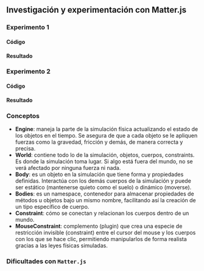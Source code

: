 ## Investigación y experimentación con Matter.js

### Experimento 1
#### Código
#### Resultado

### Experimento 2
#### Código
#### Resultado

### Conceptos
- **Engine**: maneja la parte de la simulación física actualizando el estado de los objetos en el tiempo. Se asegura de que a cada objeto se le apliquen fuerzas como la gravedad, fricción y demás, de manera correcta y precisa.
- **World**: contiene todo lo de la simulación, objetos, cuerpos, constraints. Es donde la simulación toma lugar. Si algo está fuera del mundo, no se verá afectado por ninguna fuerza ni nada.
- **Body**: es un objeto en la simulación que tiene forma y propiedades definidas. Interactúa con los demás cuerpos de la simulación y puede ser estático (mantenerse quieto como el suelo) o dinámico (moverse).
- **Bodies**: es un namespace, contenedor para almacenar propiedades de métodos u objetos bajo un mismo nombre, facilitando así la creación de un tipo específico de cuerpo.
- **Constraint**: cómo se conectan y relacionan los cuerpos dentro de un mundo.
- **MouseConstraint**: complemento (plugin) que crea una especie de restricción invisible (constraint) entre el cursor del mouse y los cuerpos con los que se hace clic, permitiendo manipularlos de forma realista gracias a las leyes físicas simuladas.

### Dificultades con `Matter.js`
